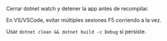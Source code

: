 Cerrar dotnet watch y detener la app antes de recompilar.

En VS/VSCode, evitar múltiples sesiones F5 corriendo a la vez.

Usar `dotnet clean && dotnet build -c Debug` si persiste.
